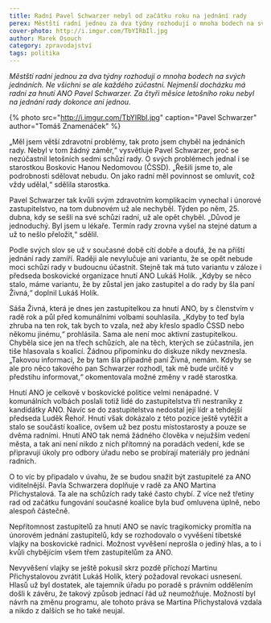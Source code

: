 ```yaml
---
title: Radní Pavel Schwarzer nebyl od začátku roku na jednání rady
perex: Městští radní jednou za dva týdny rozhodují o mnoha bodech na svých jednáních. Ne všichni se ale každého zúčastní. Nejmenší docházku má radní za hnutí ANO Pavel Schwarzer.
cover-photo: http://i.imgur.com/TbYIRbIl.jpg
author: Marek Osouch
category: zpravodajství
tags: politika
---
```


*Městští radní jednou za dva týdny rozhodují o mnoha bodech na svých jednáních. Ne všichni se ale každého zúčastní. Nejmenší docházku má radní za hnutí ANO Pavel Schwarzer. Za čtyři měsíce letošního roku nebyl na jednání rady dokonce ani jednou.*

{% photo src="http://i.imgur.com/TbYIRbI.jpg" caption="Pavel Schwarzer" author="Tomáš Znamenáček" %}

„Měl jsem větší zdravotní problémy, tak proto jsem chyběl na jednáních rady. Nebyl v tom žádný záměr,“ vysvětluje Pavel Schwarzer, proč se nezúčastnil letošních sedmi schůzí rady. O svých problémech jednal i se starostkou Boskovic Hanou Nedomovou (ČSSD). „Řešili jsme to, ale podrobnosti sdělovat nebudu. On jako radní měl povinnost se omluvit, což vždy udělal,“ sdělila starostka.

Pavel Schwarzer tak kvůli svým zdravotním komplikacím vynechal i únorové zastupitelstvo, na tom dubnovém už ale nechyběl. Týden po něm, 25. dubna, kdy se sešli na své schůzi radní, už ale opět chyběl. „Důvod je jednoduchý. Byl jsem u lékaře. Termín rady zrovna vyšel na stejné datum a už to nešlo přeložit,“ sdělil.

Podle svých slov se už v současné době cítí dobře a doufá, že na příští jednání rady zamíří. Raději ale nevylučuje ani variantu, že se opět nebude moci schůzí rady v budoucnu účastnit. Stejně tak má tuto variantu v záloze i předseda boskovické organizace hnutí ANO Lukáš Holík. „Kdyby se něco stalo, máme variantu, že by zůstal jen jako zastupitel a do rady by šla paní Živná,“ doplnil Lukáš Holík.

Sáša Živná, která je dnes jen zastupitelkou za hnutí ANO, by s členstvím v radě rok a půl před komunálními volbami souhlasila. „Kdyby to teď byla zhruba na ten rok, tak bych to vzala, než aby křeslo spadlo ČSSD nebo někomu jinému,“ prohlásila. Sama ale není moc aktivní zastupitelkou. Chyběla sice jen na třech schůzích, ale na těch, kterých se zúčastnila, jen tiše hlasovala s koalicí. Žádnou připomínku do diskuze nikdy nevznesla. „Takovou informaci, že by tam šla případně paní Živná, nemám. Kdyby se ale pro něco takového pan Schwarzer rozhodl, tak mě bude určitě v předstihu informovat,“ okomentovala možné změny v radě starostka.

Hnutí ANO je celkově v boskovické politice velmi nenápadné. V komunálních volbách poslali totiž lidé do zastupitelstva tři nestraníky z kandidátky ANO. Navíc se do zastupitelstva nedostal její lídr a tehdejší předseda Luděk Řehoř. Hnutí však dokázalo z této pozice ještě vytěžit a stalo se součástí koalice, ovšem už bez postu místostarosty a pouze se dvěma radními. Hnutí ANO tak nemá žádného člověka v nejužším vedení města, a tak ani není nikdo z nich přítomný na poradách vedení, kde se připravují úkoly pro odbory úřadu nebo se probírají materiály pro jednání radních.

O to víc by připadalo v úvahu, že se budou snažit být zastupitelé za ANO viditelnější. Pavla Schwarzera doplňuje v radě za ANO Martina Přichystalová. Ta ale na schůzích rady také často chybí. Z více než třetiny rad od začátku fungování současné koalice byla buď omluvena úplně, nebo alespoň částečně.

Nepřítomnost zastupitelů za hnutí ANO se navíc tragikomicky promítla na únorovém jednání zastupitelů, kdy se rozhodovalo o vyvěšení tibetské vlajky na boskovické radnici. Možnost vyvěšení neprošla o jediný hlas, a to i kvůli chybějícím všem třem zastupitelům za ANO.

Nevyvěšení vlajky se ještě pokusil skrz pozdě příchozí Martinu Přichystalovou zvrátit Lukáš Holík, který požadoval revokaci usnesení. Hlasů už byl dostatek, ale tajemník úřadu po poradě s právním oddělením došli k závěru, že takový způsob jednací řád už neumožňuje. Možností byl návrh na změnu programu, ale tohoto práva se Martina Přichystalová vzdala a nikdo z dalších se ho také neujal.
